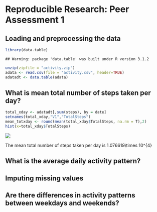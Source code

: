 # Reproducible Research: Peer Assessment 1


## Loading and preprocessing the data



```r
library(data.table)
```

```
## Warning: package 'data.table' was built under R version 3.1.2
```

```r
unzip(zipfile = "activity.zip")
adata <- read.csv(file = "activity.csv", header=TRUE)
adatadt <- data.table(adata)
```

## What is mean total number of steps taken per day?


```r
total_xday <- adatadt[,sum(steps), by = date]
setnames(total_xday,"V1","TotalSteps")
mean_totxday <- round(mean(total_xday$TotalSteps, na.rm = T),2)
hist(x=total_xday$TotalSteps)
```

![](./PA1_template_files/figure-html/question1-1.png) 

The mean total number of steps taken per day is 1.076619\times 10^{4} 

## What is the average daily activity pattern?



## Imputing missing values



## Are there differences in activity patterns between weekdays and weekends?
